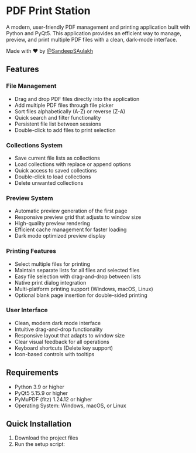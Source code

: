 # PDF Print Station

A modern, user-friendly PDF management and printing application built with Python and PyQt5. This application provides an efficient way to manage, preview, and print multiple PDF files with a clean, dark-mode interface.

Made with ❤️ by [@SandeepSAulakh](https://github.com/SandeepSAulakh)

## Features

### File Management
- Drag and drop PDF files directly into the application
- Add multiple PDF files through file picker
- Sort files alphabetically (A-Z) or reverse (Z-A)
- Quick search and filter functionality
- Persistent file list between sessions
- Double-click to add files to print selection

### Collections System
- Save current file lists as collections
- Load collections with replace or append options
- Quick access to saved collections
- Double-click to load collections
- Delete unwanted collections

### Preview System
- Automatic preview generation of the first page
- Responsive preview grid that adjusts to window size
- High-quality preview rendering
- Efficient cache management for faster loading
- Dark mode optimized preview display

### Printing Features
- Select multiple files for printing
- Maintain separate lists for all files and selected files
- Easy file selection with drag-and-drop between lists
- Native print dialog integration
- Multi-platform printing support (Windows, macOS, Linux)
- Optional blank page insertion for double-sided printing

### User Interface
- Clean, modern dark mode interface
- Intuitive drag-and-drop functionality
- Responsive layout that adapts to window size
- Clear visual feedback for all operations
- Keyboard shortcuts (Delete key support)
- Icon-based controls with tooltips

## Requirements

- Python 3.9 or higher
- PyQt5 5.15.9 or higher
- PyMuPDF (fitz) 1.24.12 or higher
- Operating System: Windows, macOS, or Linux

## Quick Installation

1. Download the project files
2. Run the setup script:

